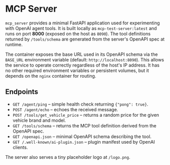 # MCP Server

`mcp_server` provides a minimal FastAPI application used for experimenting with OpenAI agent tools. It is built locally as `mcp-test-server:latest` and runs on port **8000** (exposed on the host as `8090`). The tool definitions returned by `/tools/schema` are generated from the server's OpenAPI spec at runtime.

The container exposes the base URL used in its OpenAPI schema via the
`BASE_URL` environment variable (default: `http://localhost:8090`).  This
allows the service to operate correctly regardless of the host's IP address.
It has no other required environment variables or persistent volumes, but it
depends on the `nginx` container for routing.

## Endpoints

- `GET /agent/ping` – simple health check returning `{"pong": true}`.
- `POST /agent/echo` – echoes the received message.
- `POST /tools/get_vehicle_price` – returns a random price for the given vehicle brand and model.
- `GET /tools/schema` – returns the MCP tool definition derived from the OpenAPI spec.
- `GET /openapi.json` – minimal OpenAPI schema describing the tool.
- `GET /.well-known/ai-plugin.json` – plugin manifest used by OpenAI clients.

The server also serves a tiny placeholder logo at `/logo.png`.


